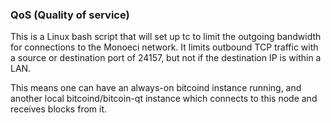 ### QoS (Quality of service) ###

This is a Linux bash script that will set up tc to limit the outgoing bandwidth for connections to the Monoeci network. It limits outbound TCP traffic with a source or destination port of 24157, but not if the destination IP is within a LAN.

This means one can have an always-on bitcoind instance running, and another local bitcoind/bitcoin-qt instance which connects to this node and receives blocks from it.
